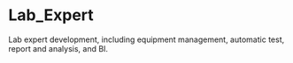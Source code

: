 Lab_Expert
==========

Lab expert development, including equipment management, automatic test, report and analysis, and BI.
